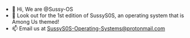 - 👋 Hi, We are @Sussy-OS
- 👀 Look out for the 1st edition of SussyS0S, an operating system that is Among Us themed!
- 📫 Email us at SussyS0S-Operating-Systems@protonmail.com

<!---
Sussy-OS/Sussy-OS is a ✨ special ✨ repository because its `README.md` (this file) appears on your GitHub profile.
You can click the Preview link to take a look at your changes.
--->
